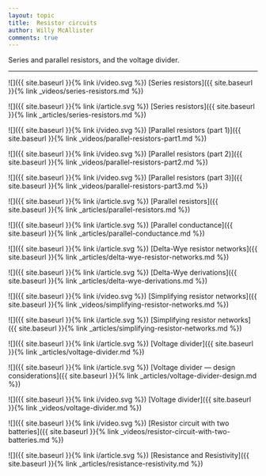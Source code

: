 ```yaml
---
layout: topic
title:  Resistor circuits
author: Willy McAllister
comments: true
---
```


Series and parallel resistors, and the voltage divider.

----

![]({{ site.baseurl }}{% link i/video.svg %}) [Series resistors]({{ site.baseurl }}{% link _videos/series-resistors.md %})

![]({{ site.baseurl }}{% link i/article.svg %}) [Series resistors]({{ site.baseurl }}{% link _articles/series-resistors.md %})

![]({{ site.baseurl }}{% link i/video.svg %}) [Parallel resistors (part 1)]({{ site.baseurl }}{% link _videos/parallel-resistors-part1.md %})

![]({{ site.baseurl }}{% link i/video.svg %}) [Parallel resistors (part 2)]({{ site.baseurl }}{% link _videos/parallel-resistors-part2.md %})

![]({{ site.baseurl }}{% link i/video.svg %}) [Parallel resistors (part 3)]({{ site.baseurl }}{% link _videos/parallel-resistors-part3.md %})

![]({{ site.baseurl }}{% link i/article.svg %}) [Parallel resistors]({{ site.baseurl }}{% link _articles/parallel-resistors.md %})

![]({{ site.baseurl }}{% link i/article.svg %}) [Parallel conductance]({{ site.baseurl }}{% link _articles/parallel-conductance.md %})

![]({{ site.baseurl }}{% link i/article.svg %}) [Delta-Wye resistor networks]({{ site.baseurl }}{% link _articles/delta-wye-resistor-networks.md %})

![]({{ site.baseurl }}{% link i/article.svg %}) [Delta-Wye derivations]({{ site.baseurl }}{% link _articles/delta-wye-derivations.md %})

![]({{ site.baseurl }}{% link i/video.svg %}) [Simplifying resistor networks]({{ site.baseurl }}{% link _videos/simplifying-resistor-networks.md %})

![]({{ site.baseurl }}{% link i/article.svg %}) [Simplifying resistor networks]({{ site.baseurl }}{% link _articles/simplifying-resistor-networks.md %})

![]({{ site.baseurl }}{% link i/article.svg %}) [Voltage divider]({{ site.baseurl }}{% link _articles/voltage-divider.md %})

![]({{ site.baseurl }}{% link i/article.svg %}) [Voltage divider — design considerations]({{ site.baseurl }}{% link _articles/voltage-divider-design.md %})

![]({{ site.baseurl }}{% link i/video.svg %}) [Voltage divider]({{ site.baseurl }}{% link _videos/voltage-divider.md %})

![]({{ site.baseurl }}{% link i/video.svg %}) [Resistor circuit with two batteries]({{ site.baseurl }}{% link _videos/resistor-circuit-with-two-batteries.md %})

![]({{ site.baseurl }}{% link i/article.svg %}) [Resistance and Resistivity]({{ site.baseurl }}{% link _articles/resistance-resistivity.md %})
